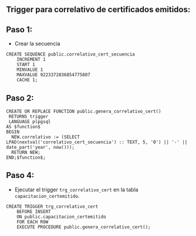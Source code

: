 ## Trigger para correlativo de certificados emitidos:
## Paso 1:
- Crear la secuencia
```
CREATE SEQUENCE public.correlativo_cert_secuencia
    INCREMENT 1
    START 1
    MINVALUE 1
    MAXVALUE 9223372036854775807
    CACHE 1;
```
## Paso 2:
```
CREATE OR REPLACE FUNCTION public.genera_correlativo_cert()
 RETURNS trigger
 LANGUAGE plpgsql
AS $function$
BEGIN
  NEW.correlativo := (SELECT LPAD(nextval('correlativo_cert_secuencia') :: TEXT, 5, '0') || '-' || date_part('year', now()));
  RETURN NEW;
END;$function$;
```
## Paso 4:
-  Ejecutar el trigger `trg_correlativo_cert` en la tabla `capacitacion_certemitido`.
```
CREATE TRIGGER trg_correlativo_cert
    BEFORE INSERT
    ON public.capacitacion_certemitido
    FOR EACH ROW
    EXECUTE PROCEDURE public.genera_correlativo_cert();
```
